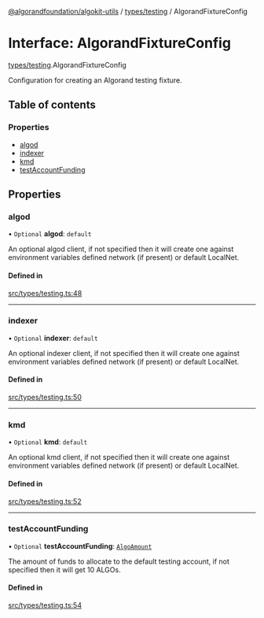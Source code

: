 [@algorandfoundation/algokit-utils](../README.md) / [types/testing](../modules/types_testing.md) / AlgorandFixtureConfig

# Interface: AlgorandFixtureConfig

[types/testing](../modules/types_testing.md).AlgorandFixtureConfig

Configuration for creating an Algorand testing fixture.

## Table of contents

### Properties

- [algod](types_testing.AlgorandFixtureConfig.md#algod)
- [indexer](types_testing.AlgorandFixtureConfig.md#indexer)
- [kmd](types_testing.AlgorandFixtureConfig.md#kmd)
- [testAccountFunding](types_testing.AlgorandFixtureConfig.md#testaccountfunding)

## Properties

### algod

• `Optional` **algod**: `default`

An optional algod client, if not specified then it will create one against environment variables defined network (if present) or default LocalNet.

#### Defined in

[src/types/testing.ts:48](https://github.com/algorandfoundation/algokit-utils-ts/blob/main/src/types/testing.ts#L48)

___

### indexer

• `Optional` **indexer**: `default`

An optional indexer client, if not specified then it will create one against environment variables defined network (if present) or default LocalNet.

#### Defined in

[src/types/testing.ts:50](https://github.com/algorandfoundation/algokit-utils-ts/blob/main/src/types/testing.ts#L50)

___

### kmd

• `Optional` **kmd**: `default`

An optional kmd client, if not specified then it will create one against environment variables defined network (if present) or default LocalNet.

#### Defined in

[src/types/testing.ts:52](https://github.com/algorandfoundation/algokit-utils-ts/blob/main/src/types/testing.ts#L52)

___

### testAccountFunding

• `Optional` **testAccountFunding**: [`AlgoAmount`](../classes/types_amount.AlgoAmount.md)

The amount of funds to allocate to the default testing account, if not specified then it will get 10 ALGOs.

#### Defined in

[src/types/testing.ts:54](https://github.com/algorandfoundation/algokit-utils-ts/blob/main/src/types/testing.ts#L54)
